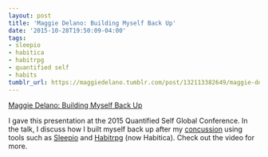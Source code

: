 ```yaml
---
layout: post
title: 'Maggie Delano: Building Myself Back Up'
date: '2015-10-28T19:50:09-04:00'
tags:
- sleepio
- habitica
- habitrpg
- quantified self
- habits
tumblr_url: https://maggiedelano.tumblr.com/post/132113382649/maggie-delano-building-myself-back-up
---
```

[Maggie Delano: Building Myself Back Up](http://quantifiedself.com/2015/08/maggie-delano-building-back/)  

I gave this presentation at the 2015 Quantified Self Global Conference. In the talk, I discuss how I built myself back up after my [concussion](http://maggiedelano.tumblr.com/2020/07/11/2014-10-19-browsing-without-hurting-my-brain.html)&nbsp;using tools such as [Sleepio](https://www.sleepio.com/) and [Habitrpg](http://habitica.com) (now Habitica). Check out the video for more.


